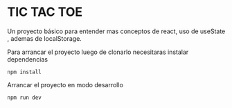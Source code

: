 # TIC TAC TOE
Un proyecto básico para entender mas conceptos de react, uso de useState , ademas de localStorage. 

Para arrancar el proyecto luego de clonarlo necesitaras instalar dependencias
```node
npm install
```

Arrancar el proyecto en modo desarrollo
```node
npm run dev
```

